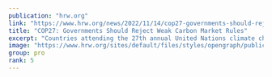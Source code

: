 ```yaml
---
publication: "hrw.org"
link: "https://www.hrw.org/news/2022/11/14/cop27-governments-should-reject-weak-carbon-market-rules"
title: "COP27: Governments Should Reject Weak Carbon Market Rules"
excerpt: "Countries attending the 27th annual United Nations climate change Conference of Parties (COP27) in Egypt should reject newly proposed recommendations for removals in a global carbon market."
image: "https://www.hrw.org/sites/default/files/styles/opengraph/public/media_2022/11/202209EHR_egypt_cop27.jpg?h=c673cd1c&itok=CR4AzpbT"
group: pro
rank: 5
---
```

